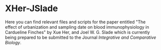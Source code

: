 # XHer-JSlade
Here you can find relevant files and scripts for the paper entitled "The effect of urbanization and sampling date on blood immunophysiology in Cardueline Finches" by Xue Her, and Joel W. G. Slade which is currently being prepared to be submitted to the Journal <i>Integrative and Comparative Biology</i>.
